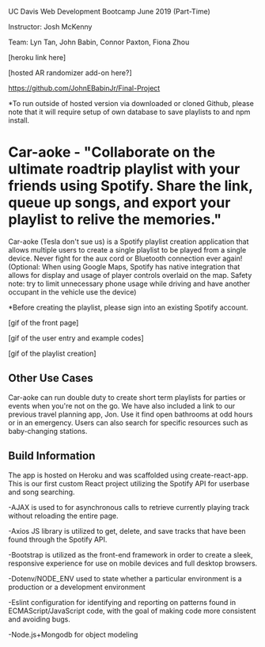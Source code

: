 UC Davis Web Development Bootcamp June 2019 (Part-Time) 

Instructor: Josh McKenny

Team: Lyn Tan, John Babin, Connor Paxton, Fiona Zhou 

[heroku link here] 

[hosted AR randomizer add-on here?]

https://github.com/JohnEBabinJr/Final-Project 

*To run outside of hosted version via downloaded or cloned Github, please note that it will require setup of own database to save playlists to and npm install. 

# Car-aoke - "Collaborate on the ultimate roadtrip playlist with your friends using Spotify. Share the link, queue up songs, and export your playlist to relive the memories."

Car-aoke (Tesla don't sue us) is a Spotify playlist creation application that allows multiple users to create a single playlist to be played from a single device. Never fight for the aux cord or Bluetooth connection ever again! (Optional: When using Google Maps, Spotify has native integration that allows for display and usage of player controls overlaid on the map. Safety note: try to limit unnecessary phone usage while driving and have another occupant in the vehicle use the device)

*Before creating the playlist, please sign into an existing Spotify account.

[gif of the front page]

[gif of the user entry and example codes]

[gif of the playlist creation]

## Other Use Cases

Car-aoke can run double duty to create short term playlists for parties or events when you're not on the go.
We have also included a link to our previous travel planning app, Jon. Use it find open bathrooms at odd hours or in an emergency. Users can also search for specific resources such as baby-changing stations.

## Build Information

The app is hosted on Heroku and was scaffolded using create-react-app. This is our first custom React project utilizing the Spotify API for userbase and song searching.

-AJAX is used to for asynchronous calls to retrieve currently playing track without reloading the entire page.

-Axios JS library is utilized to get, delete, and save tracks that have been found through the Spotify API.

-Bootstrap is utilized as the front-end framework in order to create a sleek, responsive experience for use on mobile devices and full desktop browsers.

-Dotenv/NODE_ENV used to state whether a particular environment is a production or a development environment

-Eslint configuration for identifying and reporting on patterns found in ECMAScript/JavaScript code, with the goal of making code more consistent and avoiding bugs.

-Node.js+Mongodb for object modeling
